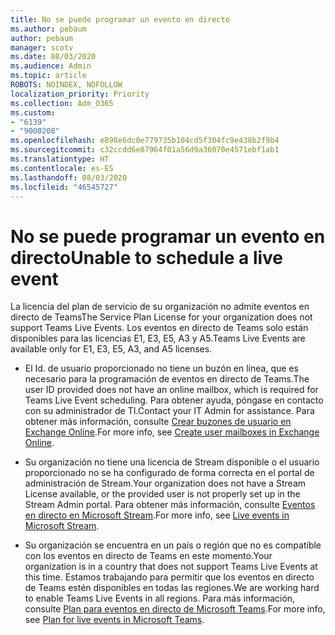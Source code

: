```yaml
---
title: No se puede programar un evento en directo
ms.author: pebaum
author: pebaum
manager: scotv
ms.date: 08/03/2020
ms.audience: Admin
ms.topic: article
ROBOTS: NOINDEX, NOFOLLOW
localization_priority: Priority
ms.collection: Adm_O365
ms.custom:
- "6139"
- "9000208"
ms.openlocfilehash: e898e6dc0e779735b104cd5f304fc9e438b2f9b4
ms.sourcegitcommit: c32ccdd6e87964f01a56d9a36070e4571ebf1ab1
ms.translationtype: HT
ms.contentlocale: es-ES
ms.lasthandoff: 08/03/2020
ms.locfileid: "46545727"
---
```

# <a name="unable-to-schedule-a-live-event"></a><span data-ttu-id="880f4-102">No se puede programar un evento en directo</span><span class="sxs-lookup"><span data-stu-id="880f4-102">Unable to schedule a live event</span></span>

<span data-ttu-id="880f4-103">La licencia del plan de servicio de su organización no admite eventos en directo de Teams</span><span class="sxs-lookup"><span data-stu-id="880f4-103">The Service Plan License for your organization does not support Teams Live Events.</span></span> <span data-ttu-id="880f4-104">Los eventos en directo de Teams solo están disponibles para las licencias E1, E3, E5, A3 y A5.</span><span class="sxs-lookup"><span data-stu-id="880f4-104">Teams Live Events are available only for E1, E3, E5, A3, and A5 licenses.</span></span>

- <span data-ttu-id="880f4-105">El Id. de usuario proporcionado no tiene un buzón en línea, que es necesario para la programación de eventos en directo de Teams.</span><span class="sxs-lookup"><span data-stu-id="880f4-105">The user ID provided does not have an online mailbox, which is required for Teams Live Event scheduling.</span></span> <span data-ttu-id="880f4-106">Para obtener ayuda, póngase en contacto con su administrador de TI.</span><span class="sxs-lookup"><span data-stu-id="880f4-106">Contact your IT Admin for assistance.</span></span> <span data-ttu-id="880f4-107">Para obtener más información, consulte [Crear buzones de usuario en Exchange Online](https://docs.microsoft.com/exchange/recipients-in-exchange-online/create-user-mailboxes).</span><span class="sxs-lookup"><span data-stu-id="880f4-107">For more info, see [Create user mailboxes in Exchange Online](https://docs.microsoft.com/exchange/recipients-in-exchange-online/create-user-mailboxes).</span></span>

- <span data-ttu-id="880f4-108">Su organización no tiene una licencia de Stream disponible o el usuario proporcionado no se ha configurado de forma correcta en el portal de administración de Stream.</span><span class="sxs-lookup"><span data-stu-id="880f4-108">Your organization does not have a Stream License available, or the provided user is not properly set up in the Stream Admin portal.</span></span> <span data-ttu-id="880f4-109">Para obtener más información, consulte [Eventos en directo en Microsoft Stream](https://docs.microsoft.com/stream/live-event-overview).</span><span class="sxs-lookup"><span data-stu-id="880f4-109">For more info, see [Live events in Microsoft Stream](https://docs.microsoft.com/stream/live-event-overview).</span></span>

- <span data-ttu-id="880f4-110">Su organización se encuentra en un país o región que no es compatible con los eventos en directo de Teams en este momento.</span><span class="sxs-lookup"><span data-stu-id="880f4-110">Your organization is in a country that does not support Teams Live Events at this time.</span></span> <span data-ttu-id="880f4-111">Estamos trabajando para permitir que los eventos en directo de Teams estén disponibles en todas las regiones.</span><span class="sxs-lookup"><span data-stu-id="880f4-111">We are working hard to enable Teams Live Events in all regions.</span></span> <span data-ttu-id="880f4-112">Para más información, consulte [Plan para eventos en directo de Microsoft Teams](https://docs.microsoft.com/microsoftteams/teams-live-events/plan-for-teams-live-events).</span><span class="sxs-lookup"><span data-stu-id="880f4-112">For more info, see [Plan for live events in Microsoft Teams](https://docs.microsoft.com/microsoftteams/teams-live-events/plan-for-teams-live-events).</span></span>